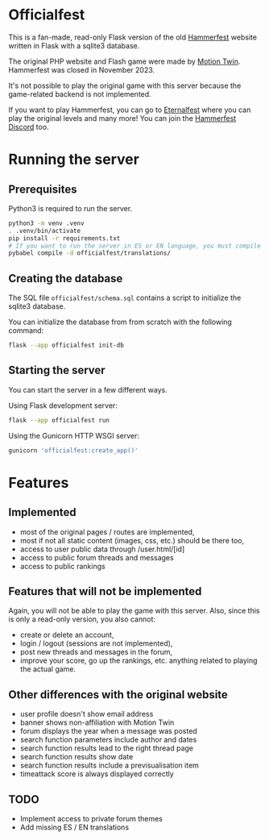 # Officialfest

This is a fan-made, read-only Flask version of the old [Hammerfest](https://fr.wikipedia.org/wiki/Hammerfest_(jeu_vid%C3%A9o)) website written in Flask with a sqlite3 database.

The original PHP website and Flash game were made by [Motion Twin](https://motiontwin.com/fr/). Hammerfest was closed in November 2023.

It's not possible to play the original game with this server because the game-related backend is not implemented.

If you want to play Hammerfest, you can go to [Eternalfest](https://eternalfest.net/) where you can play the original levels and many more! You can join the [Hammerfest Discord](https://discord.com/invite/VTBjxn7) too.

# Running the server

## Prerequisites

Python3 is required to run the server.

```bash
python3 -m venv .venv
. .venv/bin/activate
pip install -r requirements.txt
# If you want to run the server in ES or EN language, you must compile translations
pybabel compile -d officialfest/translations/
```

## Creating the database

The SQL file `officialfest/schema.sql` contains a script to initialize the sqlite3 database.

You can initialize the database from from scratch with the following command:

```bash
flask --app officialfest init-db
```

## Starting the server

You can start the server in a few different ways.

Using Flask development server:

```bash
flask --app officialfest run
```

Using the Gunicorn HTTP WSGI server:

```bash
gunicorn 'officialfest:create_app()'
```

# Features

## Implemented

- most of the original pages / routes are implemented,
- most if not all static content (images, css, etc.) should be there too,
- access to user public data through /user.html/[id]
- access to public forum threads and messages
- access to public rankings

## Features that will not be implemented 

Again, you will not be able to play the game with this server. Also, since this is only a read-only version, you also cannot:

- create or delete an account,
- login / logout (sessions are not implemented),
- post new threads and messages in the forum,
- improve your score, go up the rankings, etc. anything related to playing the actual game.

## Other differences with the original website

- user profile doesn't show email address
- banner shows non-affiliation with Motion Twin
- forum displays the year when a message was posted
- search function parameters include author and dates
- search function results lead to the right thread page
- search function results show date
- search function results include a previsualisation item
- timeattack score is always displayed correctly

## TODO

- Implement access to private forum themes
- Add missing ES / EN translations
